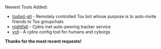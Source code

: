 Newest Tools Added:

* [toxbot-git](https://github.com/JFreegman/ToxBot) - Remotely controlled Tox bot whose purpose is to auto-invite friends to Tox groupchats
* [nightfall](https://github.com/kpcyrd/nightfall) - Cjdns inet auto-peering tracker service
* [yrd](https://github.com/kpcyrd/yrd) - A cjdns config tool for humans and cyborgs

**Thanks for the most recent requests!**
